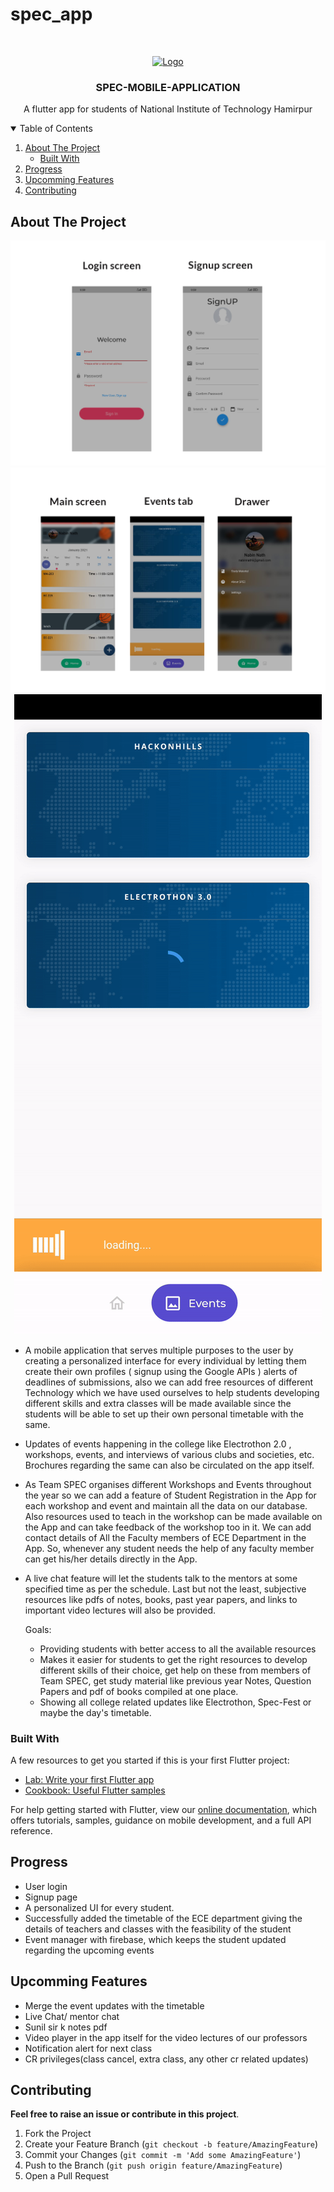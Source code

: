 # spec_app

<!-- PROJECT LOGO -->
<br />
<p align="center">
  <a href="https://specnith.com">
    <img src="https://nith.ac.in/spec/imgs/logo_spec.png" alt="Logo" width="150" height="80">
  </a>

  <h3 align="center">SPEC-MOBILE-APPLICATION</h3>
    <p align="center">
    A flutter app for students of National Institute of Technology Hamirpur
  </p>
</p>


  <!-- TABLE OF CONTENTS -->
  <details open="open">
    <summary>Table of Contents</summary>
    <ol>
      <li>
        <a href="#about-the-project">About The Project</a>
        <ul>
          <li><a href="#built-with">Built With</a></li>
        </ul>
      </li>
      <li><a href="#progress">Progress</a></li>
      <li><a href="#upcomming-features">Upcomming Features</a></li>
      <li><a href="#contributing">Contributing</a></li>
    </ol>
  </details>



  <!-- ABOUT THE PROJECT -->
  ## About The Project
<p align="center">
  <a href="">
    <img src="/screenshots/app-preface-1.png" alt="App-Preface-Image1">
    <img src="/screenshots/app-preface-2.png" alt="App-Preface-Image2">
    <img src="/screenshots/card-folding.gif" alt="Card-Folding-Gif">
  </a>
</p>

* A mobile application that serves multiple purposes to the user by creating a personalized interface for every individual by letting them create their own profiles ( signup using the Google APIs ) alerts of deadlines of submissions, also we can add free resources of different Technology which we have used ourselves to help students developing different skills and extra classes will be made available since the students will be able to set up their own personal timetable with the same.  


* Updates of events happening in the college like Electrothon 2.0 ,  workshops, events, and interviews of various clubs and societies, etc. Brochures regarding the same can also be circulated on the app itself.


* As Team SPEC organises different Workshops and Events throughout the year so we can add a feature of Student Registration in the App for each workshop and event and maintain all the data on our database. Also resources used to teach in the workshop can be made available on the App and can take feedback of the workshop too in it. 
We can add contact details of All the Faculty members of ECE Department in the App. So, whenever any student needs the help of any faculty member can get his/her details directly in the App. 


* A live chat feature will let the students talk to the mentors at some specified time as per the schedule. 
Last but not the least, subjective resources like pdfs of notes, books, past year papers, and links to important video lectures will also be provided.

  Goals:
  * Providing students with better access to all the available resources
  * Makes it easier for students to get the right resources to develop different skills of their choice, get help on these from members of Team SPEC, get study material like previous year Notes, Question Papers and pdf of books compiled at one place.
  * Showing all college related updates like Electrothon, Spec-Fest or maybe the day's timetable.


### Built With

  A few resources to get you started if this is your first Flutter project:

- [Lab: Write your first Flutter app](https://flutter.dev/docs/get-started/codelab)
- [Cookbook: Useful Flutter samples](https://flutter.dev/docs/cookbook)

For help getting started with Flutter, view our
[online documentation](https://flutter.dev/docs), which offers tutorials,
samples, guidance on mobile development, and a full API reference.


  <!-- Progress -->
  ## Progress

  * User login 
  * Signup page
  * A personalized UI for every student. 
  * Successfully added the timetable of the ECE department giving the details of teachers and classes with the feasibility of the student 
  * Event manager with firebase,  which keeps the student updated regarding the upcoming events

  <!-- Upcomming Features -->
  ## Upcomming Features

  * Merge the event updates with the timetable
  * Live Chat/ mentor chat
  * Sunil sir k notes pdf
  * Video player in the app itself for the video lectures of our professors
  * Notification alert for next class
  * CR privileges(class cancel, extra class, any other cr related updates)


  <!-- CONTRIBUTING -->
  ## Contributing

  **Feel free to raise an issue or contribute in this project**.

  1. Fork the Project
  2. Create your Feature Branch (`git checkout -b feature/AmazingFeature`)
  3. Commit your Changes (`git commit -m 'Add some AmazingFeature'`)
  4. Push to the Branch (`git push origin feature/AmazingFeature`)
  5. Open a Pull Request




